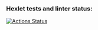 ### Hexlet tests and linter status:
[![Actions Status](https://github.com/vitklimin/qa-engineer-project-85/actions/workflows/hexlet-check.yml/badge.svg)](https://github.com/vitklimin/qa-engineer-project-85/actions)